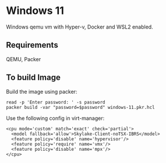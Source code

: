 Windows 11
==========

Windows qemu vm with Hyper-v, Docker and WSL2 enabled.

Requirements
------------

QEMU, Packer


To build Image
--------------

Build the image using packer:

    read -p 'Enter password: ' -s password
    packer build -var "password=$password" windows-11.pkr.hcl

Use the following config in virt-manager:

  ```
  <cpu mode='custom' match='exact' check='partial'>
    <model fallback='allow'>Skylake-Client-noTSX-IBRS</model>
    <feature policy='disable' name='hypervisor'/>
    <feature policy='require' name='vmx'/>
    <feature policy='disable' name='mpx'/>
  </cpu>
  ```
